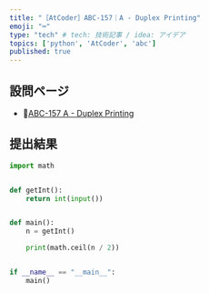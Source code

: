 ```yaml
---
title: "［AtCoder］ABC-157｜A - Duplex Printing"
emoji: "⌨️"
type: "tech" # tech: 技術記事 / idea: アイデア
topics: ['python', 'AtCoder', 'abc']
published: true
---
```


## 設問ページ

- 🔗[ABC-157 A - Duplex Printing](https://atcoder.jp/contests/abc157/tasks/abc157_a)

## 提出結果

```python
import math


def getInt():
    return int(input())


def main():
    n = getInt()

    print(math.ceil(n / 2))


if __name__ == "__main__":
    main()
```
